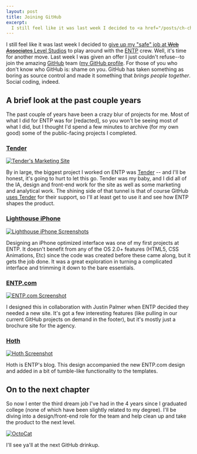 ```yaml
---
layout: post
title: Joining GitHub
excerpt:
  I still feel like it was last week I decided to <a href="/posts/ch-ch-ch-changes/">give up my "safe" job at <strike>Web Associates</strike> Level Studios</a> to play around with the <a href="http://entp.com">ENTP</a> crew.  Well, it's time for another move.  Last week I was given an offer I just couldn't refuse&mdash;to join the amazing <a href="http://github.com">GitHub</a> team.
---
```


I still feel like it was last week I decided to [give up my "safe" job at <strike>Web Associates</strike> Level Studios](/features/ch-ch-ch-changes/) to play around with the [ENTP](http://entp.com) crew.  Well, it's time for another move.  Last week I was given an offer I just couldn't refuse--to join the amazing [GitHub](http://github.com) team ([my GitHub profile](http://github.com/kneath).  For those of you who don't know who GitHub is: shame on you.  GitHub has taken something as boring as source control and made it something that *brings people together*.  Social coding, indeed.

## A brief look at the past couple years

The past couple of years have been a crazy blur of projects for me.  Most of what I did for ENTP was for [redacted], so you won't be seeing most of what I did, but I thought I'd spend a few minutes to archive (for my own good) some of the public-facing projects I completed.

### [Tender](http://tenderapp.com)

<div class="figure"><a href="http://tenderapp.com"><img src="http://assets.warpspire.com/images/github/tender_marketing.jpg" alt="Tender's Marketing Site" /></a></div>

By in large, the biggest project I worked on ENTP was [Tender](http://tenderapp.com) -- and I'll be honest, it's going to hurt to let this go.  Tender was my baby, and I did all of the IA, design and front-end work for the site as well as some marketing and analytical work.  The shining side of that tunnel is that of course GitHub [uses Tender](http://support.github.com) for their support, so I'll at least get to use it and see how ENTP shapes the product.

### [Lighthouse iPhone](http://iphone.lighthouseapp.com)

<div class="figure"><a href="http://iphone.lighthouseapp.com"><img src="http://assets.warpspire.com/images/github/lighthouse_iphone.jpg" alt="Lighthouse iPhone Screenshots" /></a></div>

Designing an iPhone optimized interface was one of my first projects at ENTP.  It doesn't benefit from any of the OS 2.0+ features (HTML5, CSS Animations, Etc) since the code was created before these came along, but it gets the job done.  It was a great exploration in turning a complicated interface and trimming it down to the bare essentials.

### [ENTP.com](http://entp.com)

<div class="figure"><a href="http://entp.com"><img src="http://assets.warpspire.com/images/github/entp.jpg" alt="ENTP.com Screenshot" /></a></div>

I designed this in collaboration with Justin Palmer when ENTP decided they needed a new site.  It's got a few interesting features (like pulling in our current GitHub projects on demand in the footer), but it's mostly just a brochure site for the agency.

### [Hoth](http://hoth.entp.com)

<div class="figure"><a href="http://hoth.entp.com"><img src="http://assets.warpspire.com/images/github/entp_hoth.jpg" alt="Hoth Screenshot" /></a></div>

Hoth is ENTP's blog.  This design accompanied the new ENTP.com design and added in a bit of tumble-like functionality to the templates.

## On to the next chapter

So now I enter the third dream job I've had in the 4 years since I graduated college (none of which have been slightly related to my degree). I'll be diving into a design/front-end role for the team and help clean up and take the product to the next level.

<div class="figure"><a href="http://github.com"><img src="http://assets.warpspire.com/images/github/octocat.png" alt="OctoCat" /></a></div>

I'll see ya'll at the next GitHub drinkup.